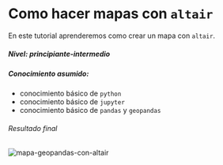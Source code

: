 # Como hacer mapas con `altair`

En este tutorial aprenderemos como crear un mapa con `altair`.

##### Nivel: principiante-intermedio
##### Conocimiento asumido: 
* conocimiento básico de `python`
* conocimiento básico de `jupyter`
* conocimiento básico de `pandas` y `geopandas`


###### Resultado final
![mapa-geopandas-con-altair](tutorial/figuras/finales/creando-mapas-con-geopandas-y-altair.png)

